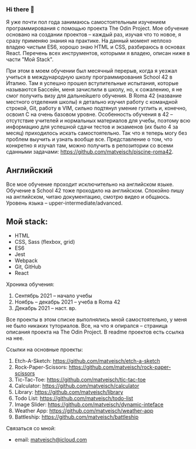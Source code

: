 ### Hi there 👋

Я уже почти пол года занимаюсь самостоятельным изучением программирования с помощью проекта The Odin Project. Мое обучение основано на создании проектов – каждый раз, изучая что то новое, я сразу применяю знания на практике. На данный момент неплохо владею чистым ES6, хорошо знаю HTML и CSS, разбираюсь в основах React. Перечень всех инструментов, которыми я владею, описан ниже в части "Мой Stack".

При этом в моем обучении был месячный перерыв, когда я уезжал учиться в международную школу программирования School 42 в Италию. Там я успешно прошел вступительные испытания, которые называются Бассейн, меня зачислили в школу, но, к сожалению, я не смог получить визу для дальнейшего обучения. В Roma 42 (название местного отделения школы) я детально изучил работу с командной строкой, Git, работу в VIM, сильно подтянул умение гуглить и, конечно, освоил C на очень базовом уровне. Особенность обучения в 42 – отсутствие учителей и нормальных материалов для учебы, поэтому всю информацию для успешной сдачи тестов и экзаменов (их было 4 за месяц) приходилось искать самостоятельно. Так что я теперь могу без проблем выучить и узнать вообще все. Представление о том, что конкретно я изучал там, можно получить в репозитории со всеми сданными задачами: https://github.com/matveisch/piscine-roma42. 

## Английский
Все мое обучение проходит исключительно на английском языке. Обучение в School 42 тоже проходило на английском. Спокойно пишу на английском, читаю документацию, смотрю видео и общаюсь. Уровень языка – upper-intermediate/advanced.

## Мой stack:
- HTML
- CSS, Sass (flexbox, grid)
- ES6
- Jest
- Webpack
- Git, GitHub
- React

Хроника обучения:
1. Сентябрь 2021 – начало учебы
2. Ноябрь – декабрь 2021 – учеба в Roma 42
3. Декабрь 2021 – наст. вр. 

Все проекты в этом списке выполнялись мной самостоятельно, у меня не было никаких туториалов. Все, на что я опирался – страница описания проекта на The Odin Project. В readme проектов есть ссылка на нее. 

Ссылки на основные проекты:
1. Etch-A-Sketch: https://github.com/matveisch/etch-a-sketch
2. Rock-Paper-Scissors: https://github.com/matveisch/rock-paper-scissors
3. Tic-Tac-Toe: https://github.com/matveisch/tic-tac-toe
4. Calculator: https://github.com/matveisch/calculator
5. Library: https://github.com/matveisch/library
6. Todo List: https://github.com/matveisch/todo-list
7. Image Slider: https://github.com/matveisch/dynamic-inteface
8. Weather App: https://github.com/matveisch/weather-app
9. Battleship: https://github.com/matveisch/battleship

Связаться со мной:
* email: matveisch@icloud.com

